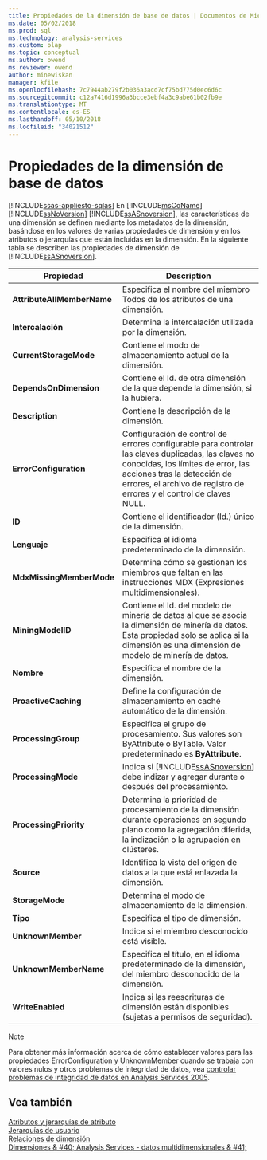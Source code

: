 ```yaml
---
title: Propiedades de la dimensión de base de datos | Documentos de Microsoft
ms.date: 05/02/2018
ms.prod: sql
ms.technology: analysis-services
ms.custom: olap
ms.topic: conceptual
ms.author: owend
ms.reviewer: owend
author: minewiskan
manager: kfile
ms.openlocfilehash: 7c7944ab279f2b036a3acd7cf75bd775d0ec6d6c
ms.sourcegitcommit: c12a7416d1996a3bcce3ebf4a3c9abe61b02fb9e
ms.translationtype: MT
ms.contentlocale: es-ES
ms.lasthandoff: 05/10/2018
ms.locfileid: "34021512"
---
```

# <a name="database-dimension-properties"></a>Propiedades de la dimensión de base de datos
[!INCLUDE[ssas-appliesto-sqlas](../../includes/ssas-appliesto-sqlas.md)]
  En [!INCLUDE[msCoName](../../includes/msconame-md.md)] [!INCLUDE[ssNoVersion](../../includes/ssnoversion-md.md)] [!INCLUDE[ssASnoversion](../../includes/ssasnoversion-md.md)], las características de una dimensión se definen mediante los metadatos de la dimensión, basándose en los valores de varias propiedades de dimensión y en los atributos o jerarquías que están incluidas en la dimensión. En la siguiente tabla se describen las propiedades de dimensión de [!INCLUDE[ssASnoversion](../../includes/ssasnoversion-md.md)].  
  
|Propiedad|Description|  
|--------------|-----------------|  
|**AttributeAllMemberName**|Especifica el nombre del miembro Todos de los atributos de una dimensión.|  
|**Intercalación**|Determina la intercalación utilizada por la dimensión.|  
|**CurrentStorageMode**|Contiene el modo de almacenamiento actual de la dimensión.|  
|**DependsOnDimension**|Contiene el Id. de otra dimensión de la que depende la dimensión, si la hubiera.|  
|**Description**|Contiene la descripción de la dimensión.|  
|**ErrorConfiguration**|Configuración de control de errores configurable para controlar las claves duplicadas, las claves no conocidas, los límites de error, las acciones tras la detección de errores, el archivo de registro de errores y el control de claves NULL.|  
|**ID**|Contiene el identificador (Id.) único de la dimensión.|  
|**Lenguaje**|Especifica el idioma predeterminado de la dimensión.|  
|**MdxMissingMemberMode**|Determina cómo se gestionan los miembros que faltan en las instrucciones MDX (Expresiones multidimensionales).|  
|**MiningModelID**|Contiene el Id. del modelo de minería de datos al que se asocia la dimensión de minería de datos. Esta propiedad solo se aplica si la dimensión es una dimensión de modelo de minería de datos.|  
|**Nombre**|Especifica el nombre de la dimensión.|  
|**ProactiveCaching**|Define la configuración de almacenamiento en caché automático de la dimensión.|  
|**ProcessingGroup**|Especifica el grupo de procesamiento. Sus valores son ByAttribute o ByTable. Valor predeterminado es **ByAttribute**.|  
|**ProcessingMode**|Indica si [!INCLUDE[ssASnoversion](../../includes/ssasnoversion-md.md)] debe indizar y agregar durante o después del procesamiento.|  
|**ProcessingPriority**|Determina la prioridad de procesamiento de la dimensión durante operaciones en segundo plano como la agregación diferida, la indización o la agrupación en clústeres.|  
|**Source**|Identifica la vista del origen de datos a la que está enlazada la dimensión.|  
|**StorageMode**|Determina el modo de almacenamiento de la dimensión.|  
|**Tipo**|Especifica el tipo de dimensión.|  
|**UnknownMember**|Indica si el miembro desconocido está visible.|  
|**UnknownMemberName**|Especifica el título, en el idioma predeterminado de la dimensión, del miembro desconocido de la dimensión.|  
|**WriteEnabled**|Indica si las reescrituras de dimensión están disponibles (sujetas a permisos de seguridad).|  
  
> [!NOTE]  
>  Para obtener más información acerca de cómo establecer valores para las propiedades ErrorConfiguration y UnknownMember cuando se trabaja con valores nulos y otros problemas de integridad de datos, vea [controlar problemas de integridad de datos en Analysis Services 2005](http://go.microsoft.com/fwlink/?LinkId=81891).  
  
## <a name="see-also"></a>Vea también  
 [Atributos y jerarquías de atributo](../../analysis-services/multidimensional-models-olap-logical-dimension-objects/attributes-and-attribute-hierarchies.md)   
 [Jerarquías de usuario](../../analysis-services/multidimensional-models-olap-logical-dimension-objects/user-hierarchies.md)   
 [Relaciones de dimensión](../../analysis-services/multidimensional-models-olap-logical-cube-objects/dimension-relationships.md)   
 [Dimensiones & #40; Analysis Services - datos multidimensionales & #41;](../../analysis-services/multidimensional-models-olap-logical-dimension-objects/dimensions-analysis-services-multidimensional-data.md)  
  
  
